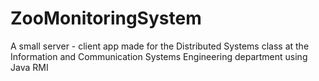 # ZooMonitoringSystem
A small server - client app made for the Distributed Systems class at the Information and Communication Systems Engineering department
using Java RMI
